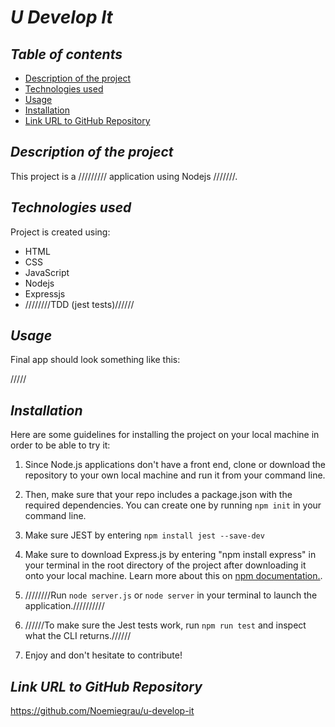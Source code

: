# **_U Develop It_**

## **_Table of contents_**
* [Description of the project](#description-of-the-project)
* [Technologies used](#technologies-used)
* [Usage](#usage)
* [Installation](#installation)
* [Link URL to GitHub Repository](#link-URL-to-GitHub-repository)

## **_Description of the project_**
This project is a ///////// application using Nodejs ///////.

## **_Technologies used_**
Project is created using:
* HTML
* CSS
* JavaScript
* Nodejs
* Expressjs
* ////////TDD (jest tests)//////

## **_Usage_**
Final app should look something like this:

/////

## **_Installation_**
Here are some guidelines for installing the project on your local machine in order to be able to try it: 

1. Since Node.js applications don't have a front end, clone or download the repository to your own local machine and run it from your command line.

2. Then, make sure that your repo includes a package.json with the required dependencies. You can create one by running ```npm init``` in your command line.

3. Make sure JEST by entering ```npm install jest --save-dev```

4. Make sure to download Express.js by entering "npm install express" in your terminal in the root directory of the project after downloading it onto your local machine. Learn more about this on [npm documentation.](https://www.npmjs.com/package/express).

5. ////////Run ```node server.js``` or ```node server``` in your terminal to launch the application.//////////

6. //////To make sure the Jest tests work, run ```npm run test``` and inspect what the CLI returns.//////

7. Enjoy and don't hesitate to contribute!

## **_Link URL to GitHub Repository_**
https://github.com/Noemiegrau/u-develop-it
